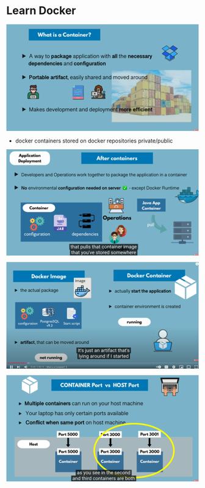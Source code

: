 # Learn Docker

![](assets/20241209_103526_image.png)

* docker containers stored on docker repositories private/public

![](assets/20241209_120125_image.png)

![](assets/20241209_120536_image.png)


![](assets/20241209_125935_image.png)

